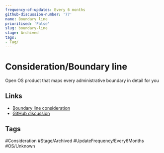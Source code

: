 ```yaml
---
frequency-of-updates: Every 6 months
github-discussion-number: '77'
name: Boundary line
prioritised: 'False'
slug: boundary-line
stage: Archived
tags:
- Tag/
---
```


# Consideration/Boundary line

Open OS product that maps every administrative boundary in detail for you

## Links

* [Boundary line consideration](https://design.planning.data.gov.uk/planning-consideration/boundary-line)
* [GitHub discussion](https://github.com/digital-land/data-standards-backlog/discussions/77)

## Tags

#Consideration #Stage/Archived #UpdateFrequency/Every6Months #OS/Unknown